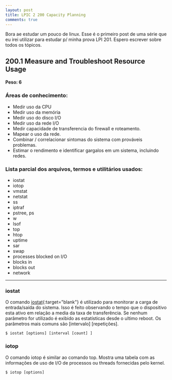 ```yaml
---
layout: post
title: LPIC 2 200 Capacity Planning
comments: true
---
```


Bora ae estudar um pouco de linux. Esse é o primeiro post de uma série que eu irei utilizar para estudar p/ minha prova LPI 201. Espero escrever sobre todos os tópicos.

## 200.1 Measure and Troubleshoot Resource Usage
#### Peso: 6

### Áreas de conhecimento:

* Medir uso da CPU
* Medir uso da memória
* Medir uso do disco I/O
* Medir uso da rede I/O
* Medir capacidade de transferencia do firewall e roteamento.
* Mapear o uso da rede.
* Combinar / correlacionar sintomas do sistema com prováveis problemas.
* Estimar o rendimento e identificar gargalos em um sistema, incluindo redes.

### Lista parcial dos arquivos, termos e utilitários usados:
* iostat
* iotop
* vmstat
* netstat
* ss
* iptraf
* pstree, ps
* w
* lsof
* top
* htop
* uptime
* sar
* swap
* processes blocked on I/O
* blocks in
* blocks out
* network

***

### iostat
O comando [iostat](https://linux.die.net/man/1/iostat){:target="blank"} é utilizado para monitorar a carga de entrada/saída do sistema. Isso é feito observando o tempo que o dispositivo esta ativo em relação a media da taxa de transferência.
Se nenhum parâmetro for utilizado é exibido as estatísticas desde o ultimo reboot. Os parâmetros mais comuns são [intervalo] [repetições].

```shell
$ iostat [options] [interval [count] ]
```

### iotop
O comando iotop é similar ao comando top. Mostra uma tabela com as informações de uso de I/O de processos ou threads fornecidas pelo kernel.

```shell
$ iotop [options]
```
